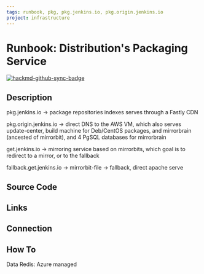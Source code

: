 ```yaml
---
tags: runbook, pkg, pkg.jenkins.io, pkg.origin.jenkins.io
project: infrastructure
---
```


# Runbook: Distribution's Packaging Service

[![hackmd-github-sync-badge](https://hackmd.io/iEoFyySHRwyeok76afwczA/badge)](https://hackmd.io/iEoFyySHRwyeok76afwczA)




## Description

pkg.jenkins.io -> package repositories indexes serves through a Fastly CDN

pkg.origin.jenkins.io -> direct DNS to the AWS VM, which also serves update-center, build machine for Deb/CentOS packages, and mirrorbrain (ancested of mirrorbit), and 4 PgSQL databases for mirrorbrain

get.jenkins.io -> mirroring service based on mirrorbits, which goal is to redirect to a mirror, or to the fallback


fallback.get.jenkins.io -> mirrorbit-file -> fallback, direct apache serve


## Source Code

## Links

## Connection

## How To

Data Redis: Azure managed
